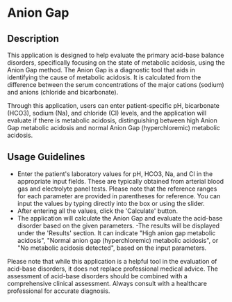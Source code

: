 # Anion Gap

## Description

This application is designed to help evaluate the primary acid-base balance disorders, specifically focusing on the state of metabolic acidosis, using the Anion Gap method. The Anion Gap is a diagnostic tool that aids in identifying the cause of metabolic acidosis. It is calculated from the difference between the serum concentrations of the major cations (sodium) and anions (chloride and bicarbonate).

Through this application, users can enter patient-specific pH, bicarbonate (HCO3), sodium (Na), and chloride (Cl) levels, and the application will evaluate if there is metabolic acidosis, distinguishing between high Anion Gap metabolic acidosis and normal Anion Gap (hyperchloremic) metabolic acidosis.

## Usage Guidelines

- Enter the patient's laboratory values for pH, HCO3, Na, and Cl in the appropriate input fields. These are typically obtained from arterial blood gas and electrolyte panel tests. Please note that the reference ranges for each parameter are provided in parentheses for reference. You can input the values by typing directly into the box or using the slider.
- After entering all the values, click the 'Calculate' button.
- The application will calculate the Anion Gap and evaluate the acid-base disorder based on the given parameters.
-The results will be displayed under the 'Results' section. It can indicate "High anion gap metabolic acidosis", "Normal anion gap (hyperchloremic) metabolic acidosis", or "No metabolic acidosis detected", based on the input parameters.

Please note that while this application is a helpful tool in the evaluation of acid-base disorders, it does not replace professional medical advice. The assessment of acid-base disorders should be combined with a comprehensive clinical assessment. Always consult with a healthcare professional for accurate diagnosis.
